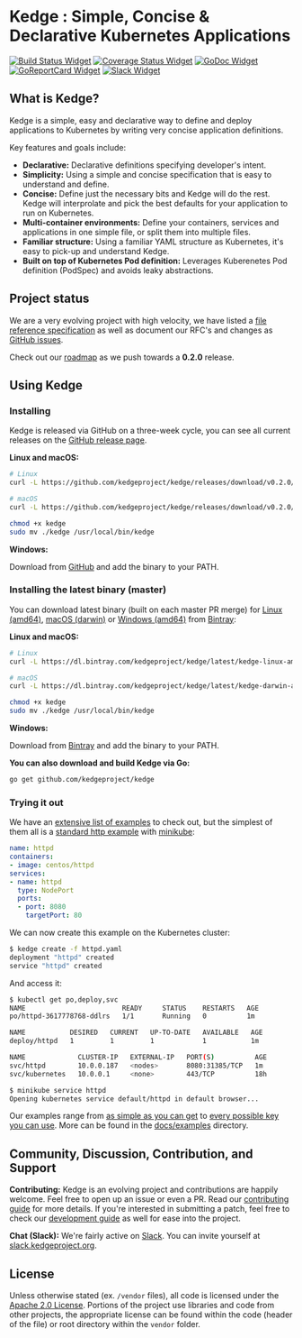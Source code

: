 # Kedge : Simple, Concise & Declarative Kubernetes Applications

[![Build Status Widget]][Build Status] [![Coverage Status Widget]][Coverage Status] [![GoDoc Widget]][GoDoc] [![GoReportCard Widget]][GoReportCardResult] [![Slack Widget]][Slack] 



## What is Kedge?

Kedge is a simple, easy and declarative way to define and deploy applications to Kubernetes by writing very concise application definitions.

Key features and goals include:

  - __Declarative:__ Declarative definitions specifying developer's intent.
  - __Simplicity:__ Using a simple and concise specification that is easy to understand and define.
  - __Concise:__ Define just the necessary bits and Kedge will do the rest. Kedge will interprolate and pick the best defaults for your application to run on Kubernetes.
  - __Multi-container environments:__ Define your containers, services and applications in one simple file, or split them into multiple files.
  - __Familiar structure:__ Using a familiar YAML structure as Kubernetes, it's easy to pick-up and understand Kedge.
  - __Built on top of Kubernetes Pod definition:__ Leverages Kuberenetes Pod definition (PodSpec) and avoids leaky abstractions.


## Project status

We are a very evolving project with high velocity, we have listed a [file reference specification](docs/file-reference.md) as well as document our RFC's and changes as [GitHub issues](https://github.com/kedgeproject/kedge/issues).

Check out our [roadmap](ROADMAP.md) as we push towards a __0.2.0__ release.

## Using Kedge

### Installing

Kedge is released via GitHub on a three-week cycle, you can see all current releases on the [GitHub release page](https://github.com/kedgeproject/kedge/releases).

__Linux and macOS:__

```sh
# Linux
curl -L https://github.com/kedgeproject/kedge/releases/download/v0.2.0/kedge-linux-amd64 -o kedge

# macOS
curl -L https://github.com/kedgeproject/kedge/releases/download/v0.2.0/kedge-darwin-amd64 -o kedge

chmod +x kedge
sudo mv ./kedge /usr/local/bin/kedge
```

__Windows:__

Download from [GitHub](https://github.com/kedgeproject/kedge/releases/download/v0.2.0/kedge-windows-amd64.exe) and add the binary to your PATH.

### Installing the latest binary (master)

You can download latest binary (built on each master PR merge) for [Linux (amd64)][Bintray Latest Linux], [macOS (darwin)][Bintray Latest macOS] or [Windows (amd64)][Bintray Latest Windows] from [Bintray](https://bintray.com):

__Linux and macOS:__

```sh
# Linux 
curl -L https://dl.bintray.com/kedgeproject/kedge/latest/kedge-linux-amd64 -o kedge

# macOS
curl -L https://dl.bintray.com/kedgeproject/kedge/latest/kedge-darwin-amd64 -o kedge

chmod +x kedge
sudo mv ./kedge /usr/local/bin/kedge
```

__Windows:__

Download from [Bintray](https://dl.bintray.com/kedgeproject/kedge/latest/kedge-windows-amd64.exe) and add the binary to your PATH.

__You can also download and build Kedge via Go:__

```sh
go get github.com/kedgeproject/kedge
```

### Trying it out

We have an [extensive list of examples](docs/examples) to check out, but the simplest of them all is a [standard http example](https://raw.githubusercontent.com/kedgeproject/kedge/master/docs/examples/simplest/httpd.yaml) with [minikube](https://github.com/kubernetes/minikube):

```yaml
name: httpd
containers:
- image: centos/httpd
services:
- name: httpd
  type: NodePort
  ports:
  - port: 8080
    targetPort: 80
```

We can now create this example on the Kubernetes cluster:

```sh
$ kedge create -f httpd.yaml
deployment "httpd" created
service "httpd" created
```

And access it:

```sh
$ kubectl get po,deploy,svc
NAME                        READY     STATUS    RESTARTS   AGE
po/httpd-3617778768-ddlrs   1/1       Running   0          1m

NAME           DESIRED   CURRENT   UP-TO-DATE   AVAILABLE   AGE
deploy/httpd   1         1         1            1           1m

NAME             CLUSTER-IP   EXTERNAL-IP   PORT(S)          AGE
svc/httpd        10.0.0.187   <nodes>       8080:31385/TCP   1m
svc/kubernetes   10.0.0.1     <none>        443/TCP          18h

$ minikube service httpd
Opening kubernetes service default/httpd in default browser...
```

Our examples range from [as simple as you can get](docs/examples/simplest) to [every possible key you can use](docs/examples/all). More can be found in the [docs/examples](docs/examples) directory.

## Community, Discussion, Contribution, and Support

__Contributing:__ Kedge is an evolving project and contributions are happily welcome. Feel free to open up an issue or even a PR. Read our [contributing guide](CONTRIBUTING.md) for more details. If you're interested in submitting a patch, feel free to check our [development guide](docs/development.md) as well for ease into the project.

__Chat (Slack):__ We're fairly active on [Slack](https://kedgeproject.slack.com#kedge). You can invite yourself at [slack.kedgeproject.org](http://slack.kedgeproject.org).

## License

Unless otherwise stated (ex. `/vendor` files), all code is licensed under the [Apache 2.0 License](LICENSE). Portions of the project use libraries and code from other projects, the appropriate license can be found within the code (header of the file) or root directory within the `vendor` folder.

[Build Status]: https://travis-ci.org/kedgeproject/kedge
[Build Status Widget]: https://travis-ci.org/kedgeproject/kedge.svg?branch=master
[Coverage Status Widget]: https://coveralls.io/repos/github/kedgeproject/kedge/badge.svg?branch=master
[Coverage Status]: https://coveralls.io/github/kedgeproject/kedge?branch=master
[GoDoc]: https://godoc.org/github.com/kedgeproject/kedge
[GoDoc Widget]: https://godoc.org/github.com/kedgeproject/kedge?status.svg
[Slack]: http://slack.kedgeproject.org
[Slack Widget]: https://s3.eu-central-1.amazonaws.com/ngtuna/join-us-on-slack.png
[Bintray Latest Linux]:https://dl.bintray.com/kedgeproject/kedge/latest/kedge-linux-amd64
[Bintray Latest macOS]:https://dl.bintray.com/kedgeproject/kedge/latest/kedge-darwin-amd64
[Bintray Latest Windows]:https://dl.bintray.com/kedgeproject/kedge/latest/kedge-windows-amd64.exe
[GoReportCard Widget]: https://goreportcard.com/badge/github.com/kedgeproject/kedge
[GoReportCardResult]: https://goreportcard.com/report/github.com/kedgeproject/kedge
